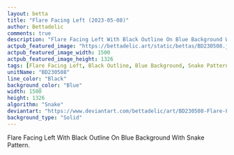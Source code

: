 ```yaml
---
layout: betta
title: "Flare Facing Left (2023-05-08)"
author: Bettadelic
comments: true
description: "Flare Facing Left With Black Outline On Blue Background With Snake Pattern."
actpub_featured_image: "https://bettadelic.art/static/bettas/BD230508.jpg"
actpub_featured_image_width: 1500
actpub_featured_image_height: 1326
tags: [Flare Facing Left, Black Outline, Blue Background, Snake Pattern, May 2023]
unitName: "BD230508"
line_color: "Black"
background_color: "Blue"
width: 1500
height: 1326
algorithm: "Snake"
deviantart: "https://www.deviantart.com/bettadelic/art/BD230508-Flare-Facing-Left-2023-05-08-961635865"
background_type: "Solid"
---
```


Flare Facing Left With Black Outline On Blue Background With Snake Pattern.
